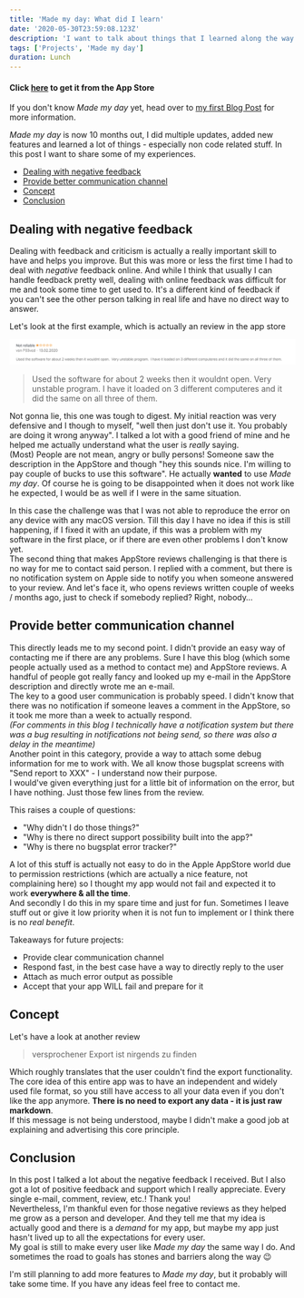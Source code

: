 ```yaml
---
title: 'Made my day: What did I learn'
date: '2020-05-30T23:59:08.123Z'
description: 'I want to talk about things that I learned along the way publishing, improving and maintaining an app'
tags: ['Projects', 'Made my day']
duration: Lunch
---
```


#### Click [here](https://apps.apple.com/us/app/made-my-day/id1481700999?l=de&ls=1&mt=12) to get it from the App Store

If you don't know _Made my day_ yet, head over to [my first Blog Post](/made-my-day) for more information.

_Made my day_ is now 10 months out, I did multiple updates, added new features and learned a lot of things - especially
non code related stuff. In this post I want to share some of my experiences.

- [Dealing with negative feedback](#dealing-with-negative-feedback)
- [Provide better communication channel](#provide-better-communication-channel)
- [Concept](#concept)
- [Conclusion](#conclusion)

## Dealing with negative feedback

Dealing with feedback and criticism is actually a really important skill to have and helps you improve. But this was more
or less the first time I had to deal with _negative_ feedback online. And while I think that usually I can handle feedback pretty
well, dealing with online feedback was difficult for me and took some time to get used to.
It's a different kind of feedback if you can't see the other person talking in real life and have no direct way to
answer.

Let's look at the first example, which is actually an review in the app store

![Appstore feedback](app-store-feedback.png)

> Used the software for about 2 weeks then it wouldnt open. Very unstable program. I have it loaded on 3 different
> computeres and it did the same on all three of them.

Not gonna lie, this one was tough to digest. My initial reaction was very defensive and I though to myself, "well then
just don't use it. You probably are doing it wrong anyway". I talked a lot with a good friend of mine and he helped me actually
understand what the user is _really_ saying.  
(Most) People are not mean, angry or bully persons! Someone saw the description in the AppStore and though "hey this sounds
nice. I'm willing to pay couple of bucks to use this software". He actually **wanted** to use _Made my day_.
Of course he is going to be disappointed when it does not work like he expected, I would be as well if I were in the same situation.

In this case the challenge was that I was not able to reproduce the error on any device with any macOS version. Till
this day I have no idea if this is still happening, if I fixed it with an update, if this was a problem with my software in
the first place, or if there are even other problems I don't know yet.  
The second thing that makes AppStore reviews challenging is that there is no way for me to contact said person. I replied
with a comment, but there is no notification system on Apple side to notify you when someone answered to your review. And
let's face it, who opens reviews written couple of weeks / months ago, just to check if somebody replied? Right, nobody…

## Provide better communication channel

This directly leads me to my second point. I didn't provide an easy way of contacting me if there are any problems. Sure I have
this blog (which some people actually used as a method to contact me) and AppStore reviews. A handful of people got really
fancy and looked up my e-mail in the AppStore description and directly wrote me an e-mail.  
The key to a good user communication is probably speed. I didn't know that there was no notification if someone leaves a comment
in the AppStore, so it took me more than a week to actually respond.  
_(For comments in this blog I technically have a notification system but there was a bug resulting in notifications not being
send, so there was also a delay in the meantime)_  
Another point in this category, provide a way to attach some debug information for me to work with. We all know those
bugsplat screens with "Send report to XXX" - I understand now their purpose.  
I would've given everything just for a little bit of information on the error, but I have nothing.
Just those few lines from the review.

This raises a couple of questions:

- "Why didn't I do those things?"
- "Why is there no direct support possibility built into the app?"
- "Why is there no bugsplat error tracker?"

A lot of this stuff is actually not easy to do in the Apple AppStore world due to permission restrictions (which
are actually a nice feature, not complaining here) so I thought my app would not fail and expected it to work
**everywhere & all the time**.  
And secondly I do this in my spare time and just for fun. Sometimes I leave stuff out or give it low priority when it
is not fun to implement or I think there is no _real benefit_.

Takeaways for future projects:

- Provide clear communication channel
- Respond fast, in the best case have a way to directly reply to the user
- Attach as much error output as possible
- Accept that your app WILL fail and prepare for it

## Concept

Let's have a look at another review

> versprochener Export ist nirgends zu finden

Which roughly translates that the user couldn't find the export functionality. The core idea of this entire app was to have
an independent and widely used file format, so you still have access to all your data even if you don't like the app
anymore. **There is no need to export any data - it is just raw markdown**.  
If this message is not being understood, maybe I didn't make a good job at explaining and advertising this core principle.

## Conclusion

In this post I talked a lot about the negative feedback I received. But I also got a lot of positive feedback and support
which I really appreciate. Every single e-mail, comment, review, etc.! Thank you!  
Nevertheless, I'm thankful even for those negative reviews as they helped me grow as a person and developer. And they
tell me that my idea is actually good and there is a _demand_ for my app, but maybe my app just hasn't lived up to all
the expectations for every user.  
My goal is still to make every user like _Made my day_ the same way I do. And sometimes the road to goals has stones and barriers
along the way 😉

I'm still planning to add more features to _Made my day_, but it probably will take some time. If you have any ideas feel free
to contact me.

